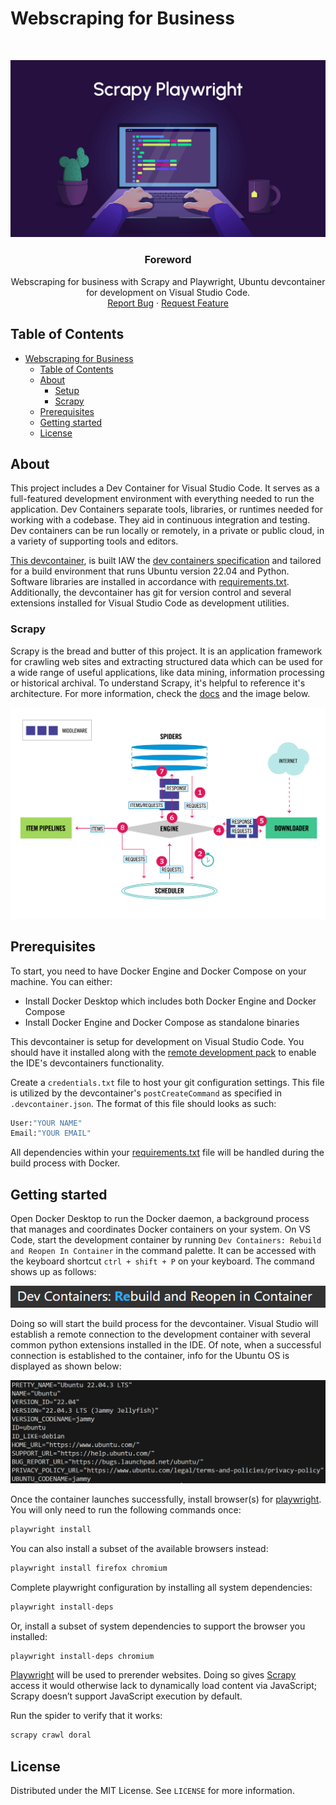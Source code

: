# Webscraping for Business
<br />
<p align="center">
  <a href="https://github.com/jgome284/Webscraping-for-Business">
    <img src="imgs/scrapy_playwright.png" alt="Logo">
  </a>

  <h3 align="center">Foreword</h3>

  <p align="center">
    Webscraping for business with Scrapy and Playwright, Ubuntu devcontainer for development on Visual Studio Code.
    <br />
    <a href="https://github.com/jgome284/Webscraping-for-Business/issues">Report Bug</a>
    ·
    <a href="https://github.com/jgome284/Webscraping-for-Business/issues">Request Feature</a>
  </p>
</p>


<!-- TABLE OF CONTENTS -->
## Table of Contents

- [Webscraping for Business](#webscraping-for-business)
  - [Table of Contents](#table-of-contents)
  - [About](#about)
    - [Setup](#setup)
    - [Scrapy](#scrapy)
  - [Prerequisites](#prerequisites)
  - [Getting started](#getting-started)
  - [License](#license)

<!-- ABOUT THE PROJECT -->
## About
This project includes a Dev Container for Visual Studio Code. It serves as a full-featured development environment with everything needed to run the application. Dev Containers separate tools, libraries, or runtimes needed for working with a codebase. They aid in continuous integration and testing. Dev containers can be run locally or remotely, in a private or public cloud, in a variety of supporting tools and editors.

[This devcontainer](.devcontainer), is built IAW the [dev containers specification](https://containers.dev/implementors/spec/) and tailored for a build environment that runs Ubuntu version 22.04 and Python. Software libraries are installed in accordance with [requirements.txt](./.devcontainer/requirements.txt). Additionally, the devcontainer has git for version control and several extensions installed for Visual Studio Code as development utilities.

### Scrapy

Scrapy is the bread and butter of this project. It is an application framework for crawling web sites and extracting structured data which can be used for a wide range of useful applications, like data mining, information processing or historical archival. To understand Scrapy, it's helpful to reference it's architecture. For more information, check the [docs](https://docs.scrapy.org/en/latest/topics/architecture.html#spider-middlewares) and the image below.

![Scrapy Architecture](imgs/scrapy_architecture.png)

<!-- PREREQUISITES -->
## Prerequisites
To start, you need to have Docker Engine and Docker Compose on your machine. You can either:
* Install Docker Desktop which includes both Docker Engine and Docker Compose
* Install Docker Engine and Docker Compose as standalone binaries

This devcontainer is setup for development on Visual Studio Code. You should have it installed along with the [remote development pack](https://marketplace.visualstudio.com/items?itemName=ms-vscode-remote.vscode-remote-extensionpack) to enable the IDE's devcontainers functionality.

Create a `credentials.txt` file to host your git configuration settings. This file is utilized by the devcontainer's `postCreateCommand` as specified in `.devcontainer.json`. The format of this file should looks as such:

```sh
User:"YOUR NAME"
Email:"YOUR EMAIL"
```

All dependencies within your [requirements.txt](./.devcontainer/requirements.txt) file will be handled during the build process with Docker.


<!-- GETTING STARTED -->
## Getting started
Open Docker Desktop to run the Docker daemon, a background process that manages and coordinates Docker containers on your system. On VS Code, start the development container by running `Dev Containers: Rebuild and Reopen In Container` in the command palette. It can be accessed with the keyboard shortcut `ctrl + shift + P` on your keyboard. The command shows up as follows:

![Rebuild and Reopen In Container](imgs/rebuildAndReopenInContainer.png)

Doing so will start the build process for the devcontainer. Visual Studio will establish a remote connection to the development container with several common python extensions installed in the IDE. Of note, when a successful connection is established to the container, info for the Ubuntu OS is displayed as shown below:

![Operating System Information](imgs/osInfo.png)

Once the container launches successfully, install browser(s) for [playwright](https://playwright.dev/python/). You will only need to run the following commands once:

``` sh
playwright install
```

You can also install a subset of the available browsers instead:

``` sh
playwright install firefox chromium
```
Complete playwright configuration by installing all system dependencies:

``` sh
playwright install-deps 
```

Or, install a subset of system dependencies to support the browser you installed:

```sh
playwright install-deps chromium
```

[Playwright](https://playwright.dev/python/) will be used to prerender websites. Doing so gives [Scrapy](https://docs.scrapy.org/en/latest/intro/overview.html) access it would otherwise lack to dynamically load content via JavaScript; Scrapy doesn’t support JavaScript execution by default.

Run the spider to verify that it works:

```sh
scrapy crawl doral
```

## License
Distributed under the MIT License. See `LICENSE` for more information.